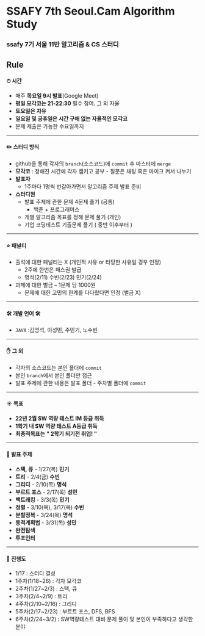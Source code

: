 # SSAFY 7th Seoul.Cam Algorithm Study

### ssafy 7기 서울 11반 알고리즘 & CS 스터디

## Rule

#### ⏱ 시간

- 매주 **목요일 9시 발표**(Google Meet)
- **평일 모각코는 21-22:30** 필수 참여. 그 외 자율
- **토요일은 자유**
- **일요일 및 공휴일은 시간 구애 없는 자율적인 모각코**
- 문제 제출은 가능한 수요일까지

---

#### ✏️ 스터디 방식

- github을 통해 각자의 `branch`(소스코드)에 `commit` 후 마스터에 `merge`
- **모각코** : 정해진 시간에 각자 캠키고 공부 - 질문은 채팅 혹은 마이크 켜서 나누기
- **발표자**
  - 1주마다 1명씩 번갈아가면서 알고리즘 주제 발표 준비
- **스터디원**
  - 발표 주제에 관한 문제 4문제 풀기 (공통)
    - 백준 + 프로그래머스
  - 개별 알고리즘 목표를 정해 문제 풀기 (개인)
  - 기업 코딩테스트 기출문제 풀기 ( 중반 이후부터 )

---

#### ⭐️ 패널티

- 출석에 대한 패널티는 X (개인적 사유 or 타당한 사유일 경우 인정)
  - 2주에 한번은 패스권 발급
  - 명석(2/11) 수빈(2/23) 민기(2/24)
- 과제에 대한 벌금 – 1문제 당 1000원
  - 문제에 대한 고민의 한계를 다다랐다면 인정 (벌금 X)

---

#### 🛠 개발 언어 🛠

- `JAVA` :김명석, 이성민, 주민기, 노수빈

---

#### :hand: 그 외​

- 각자의 소스코드는 본인 폴더에 `commit`
- 본인 `branch`에서 본인 폴더만 접근
- 발표 주제에 관한 내용은 발표 폴더 - 주차별 폴더에 `commit`

---

#### ☀️ 목표

- **22년 2월 SW 역량 테스트 IM 등급 취득**
- **1학기 내 SW 역량 테스트 A등급 취득**
- **최종적목표는** **" 2학기 되기전 취업! "**

---

#### 📌 발표 주제


- **스택, 큐** - 1/27(목) **민기**
- **트리** - 2/4(금) **수빈**
- **그리디** - 2/10(목) **명석**
- **부르트 포스** - 2/17(목) **성민**
- **백트래킹** - 3/3(목) **민기**
- **정렬** - 3/10(목), 3/17(목) **수빈**
- **분할정복** - 3/24(목) **명석**
- **동적계획법** - 3/31(목) **성민**
- **완전탐색**
- **투포인터**

---

#### :gift: 진행도

- 1/17 : 스터디 결성
- 1주차(1/18~26) : 각자 모각코
- 2주차(1/27~2/3) : 스택, 큐
- 3주차(2/4~2/9) : 트리
- 4주차(2/10~2/16) : 그리디
- 5주차(2/17~2/23) : 부르트 포스, DFS, BFS
- 6주차(2/24~3/2) : SW역량테스트 대비 문제 풀이 및 본인이 부족하다고 생각한 분야

